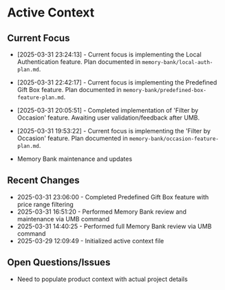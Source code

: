 # Active Context

## Current Focus

- [2025-03-31 23:24:13] - Current focus is implementing the Local Authentication feature. Plan documented in `memory-bank/local-auth-plan.md`.


- [2025-03-31 22:42:17] - Current focus is implementing the Predefined Gift Box feature. Plan documented in `memory-bank/predefined-box-feature-plan.md`.

- [2025-03-31 20:05:51] - Completed implementation of 'Filter by Occasion' feature. Awaiting user validation/feedback after UMB.
- [2025-03-31 19:53:22] - Current focus is implementing the 'Filter by Occasion' feature. Plan documented in `memory-bank/occasion-feature-plan.md`.
- Memory Bank maintenance and updates

## Recent Changes
- 2025-03-31 23:06:00 - Completed Predefined Gift Box feature with price range filtering
- 2025-03-31 16:51:20 - Performed Memory Bank review and maintenance via UMB command
- 2025-03-31 14:40:25 - Performed full Memory Bank review via UMB command
- 2025-03-29 12:09:49 - Initialized active context file

## Open Questions/Issues
- Need to populate product context with actual project details